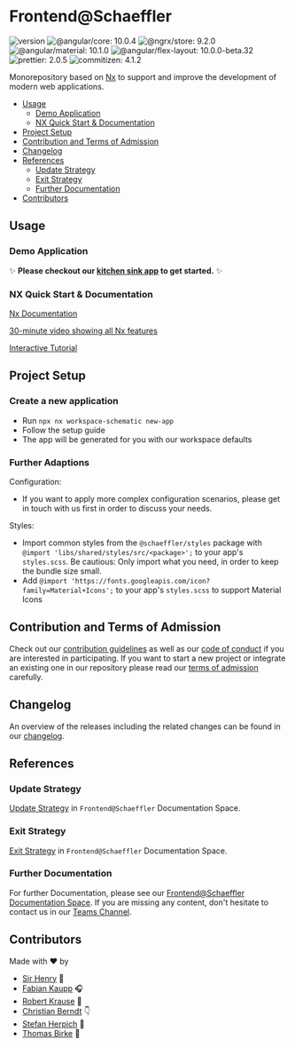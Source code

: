 # Frontend@Schaeffler

![version](https://img.shields.io/badge/version-v1.2.0-green.svg)
![@angular/core: 10.0.4](https://img.shields.io/badge/%40angular%2Fcore-10.0.4-brightgreen)
![@ngrx/store: 9.2.0](https://img.shields.io/badge/%40ngrx%2Fstore-9.2.0-brightgreen)
![@angular/material: 10.1.0](https://img.shields.io/badge/%40angular%2Fmaterial-10.1.0-brightgreen)
![@angular/flex-layout: 10.0.0-beta.32](https://img.shields.io/badge/%40angular%2Fflex--layout-10.0.0--beta.32-brightgreen)
![prettier: 2.0.5](https://img.shields.io/badge/prettier-2.0.5-brightgreen)
![commitizen: 4.1.2](https://img.shields.io/badge/commitizen-4.1.2-brightgreen)

Monorepository based on [Nx](https://nx.dev) to support and improve the development of modern web applications.

- [Usage](#usage)
  - [Demo Application](#demo-application)
  - [NX Quick Start & Documentation](#nx-quick-start-&-documentation)
- [Project Setup](#project-setup)
- [Contribution and Terms of Admission](#contribution-and-terms-of-admission)
- [Changelog](#changelog)
- [References](#references)
  - [Update Strategy](#update-strategy)
  - [Exit Strategy](#exit-strategy)
  - [Further Documentation](#further-documentation)
- [Contributors](#contributors)

## Usage

### Demo Application

✨ **Please checkout our [kitchen sink app](./apps/kitchen-sink/README.md) to get started.** ✨

### NX Quick Start & Documentation

[Nx Documentation](https://nx.dev)

[30-minute video showing all Nx features](https://nx.dev/getting-started/what-is-nx)

[Interactive Tutorial](https://nx.dev/tutorial/01-create-application)

## Project Setup

### Create a new application

- Run `npx nx workspace-schematic new-app`
- Follow the setup guide
- The app will be generated for you with our workspace defaults

### Further Adaptions

Configuration:

- If you want to apply more complex configuration scenarios, please get in touch with us first in order to discuss your needs.

Styles:

- Import common styles from the `@schaeffler/styles` package with `@import 'libs/shared/styles/src/<package>';` to your app's `styles.scss`. Be cautious: Only import what you need, in order to keep the bundle size small.
- Add `@import 'https://fonts.googleapis.com/icon?family=Material+Icons';` to your app's `styles.scss` to support Material Icons

## Contribution and Terms of Admission

Check out our [contribution guidelines](CONTRIBUTING.md) as well as our [code of conduct](CODE_OF_CONDUCT.md) if you are interested in participating.
If you want to start a new project or integrate an existing one in our repository please read our [terms of admission](https://confluence.schaeffler.com/display/FRON/Terms+of+Admission) carefully.

## Changelog

An overview of the releases including the related changes can be found in our [changelog](CHANGELOG.md).

## References

### Update Strategy

[Update Strategy](https://confluence.schaeffler.com/display/FRON/Update+Strategy) in `Frontend@Schaeffler` Documentation Space.

### Exit Strategy

[Exit Strategy](https://confluence.schaeffler.com/display/FRON/Exit+Strategy) in `Frontend@Schaeffler` Documentation Space.

### Further Documentation

For further Documentation, please see our [Frontend@Schaeffler Documentation Space](https://confluence.schaeffler.com/display/FRON).
If you are missing any content, don't hesitate to contact us in our [Teams Channel](https://teams.microsoft.com/l/team/19%3a2967d889ec6546729254b14c7f06c2b8%40thread.skype/conversations?groupId=a8039948-cbd2-4239-ba69-edbeefadeea2&tenantId=67416604-6509-4014-9859-45e709f53d3f).

## Contributors

Made with ❤️ by

- [Sir Henry](https://gitlab.schaeffler.com/A1173595) 🐶
- [Fabian Kaupp](https://gitlab.schaeffler.com/kauppfbi) 🎧
- [Robert Krause](https://gitlab.schaeffler.com/krausrbe) 🎣
- [Christian Berndt](https://gitlab.schaeffler.com/berndcri) 👇
- [Stefan Herpich](https://gitlab.schaeffler.com/herpisef) 🚴
- [Thomas Birke](https://gitlab.schaeffler.com/birketho) 🍼

